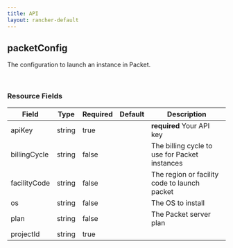 ```yaml
---
title: API
layout: rancher-default
---
```


## packetConfig


The configuration to launch an instance in Packet.

​​
### Resource Fields

Field | Type | Required | Default | Description
---|---|---|---|---
apiKey | string | true | <no value> | <strong>required</strong> Your API key
billingCycle | string | false | <no value> | The billing cycle to use for Packet instances
facilityCode | string | false | <no value> | The region or facility code to launch packet
os | string | false | <no value> | The OS to install
plan | string | false | <no value> | The Packet server plan
projectId | string | true | <no value> | 

